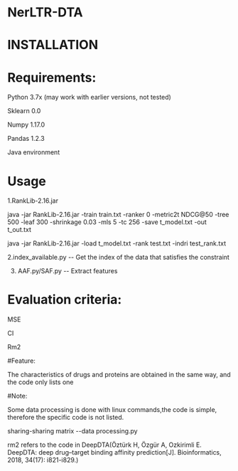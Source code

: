 # NerLTR-DTA
# INSTALLATION

# Requirements:

Python 3.7x (may work with earlier versions, not tested)

Sklearn 0.0

Numpy 1.17.0

Pandas  1.2.3

Java environment


# Usage

1.RankLib-2.16.jar

java -jar RankLib-2.16.jar -train train.txt 
                           -ranker 0 
                           -metric2t NDCG@50
                           -tree 500
                           -leaf 300
                           -shrinkage 0.03
                           -mls 5
                           -tc 256
                           -save t_model.txt
                           -out t_out.txt

java -jar RankLib-2.16.jar -load t_model.txt -rank test.txt -indri test_rank.txt


2.index_available.py -- Get the index of the data that satisfies the constraint


3. AAF.py/SAF.py -- Extract features


# Evaluation criteria:

MSE

CI

Rm2


#Feature:

The characteristics of drugs and proteins are obtained in the same way, and the code only lists one

#Note:

Some data processing is done with linux commands,the code is simple, therefore the specific code is not listed.

sharing-sharing matrix --data processing.py

rm2 refers to the code in DeepDTA(Öztürk H, Özgür A, Ozkirimli E. DeepDTA: deep drug–target binding affinity prediction[J]. Bioinformatics, 2018, 34(17): i821-i829.)
